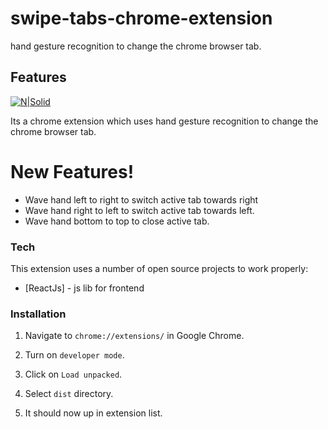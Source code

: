 # swipe-tabs-chrome-extension
hand gesture recognition to change the chrome browser tab.

## Features

[![N|Solid](https://raw.githubusercontent.com/fxnoob/swipe-tabs-chrome-extension/master/option-page/components/help2.png)](https://github.com/fxnoob/swipe-tabs-chrome-extension)

Its a chrome extension which uses hand gesture recognition to change the chrome browser tab.

# New Features!

  - Wave hand left to right to switch active tab towards right
  - Wave hand right to left to switch active tab towards left.
  - Wave hand bottom to top to close active tab.

### Tech

This extension uses a number of open source projects to work properly:

* [ReactJs] - js lib for frontend

### Installation

1. Navigate to `chrome://extensions/` in Google Chrome.

2. Turn on `developer mode`.

3. Click on `Load unpacked`.

4. Select `dist` directory.

5. It should now up in extension list.
